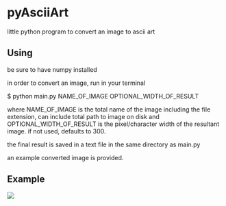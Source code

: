 # pyAsciiArt
little python program to convert an image to ascii art

## Using

be sure to have numpy installed

in order to convert an image, run in your terminal

$ python main.py NAME_OF_IMAGE OPTIONAL_WIDTH_OF_RESULT

where NAME_OF_IMAGE is the total name of the image including the file extension, can include total path to image on disk and OPTIONAL_WIDTH_OF_RESULT is the pixel/character width of the resultant image. if not used, defaults to 300.

the final result is saved in a text file in the same directory as main.py

an example converted image is provided.

## Example

![](example.png)
